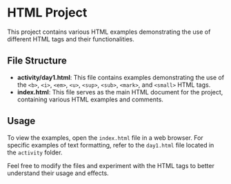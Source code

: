 # HTML Project

This project contains various HTML examples demonstrating the use of different HTML tags and their functionalities.

## File Structure

- **activity/day1.html**: This file contains examples demonstrating the use of the `<b>`, `<i>`, `<em>`, `<u>`, `<sup>`, `<sub>`, `<mark>`, and `<small>` HTML tags.
- **index.html**: This file serves as the main HTML document for the project, containing various HTML examples and comments.

## Usage

To view the examples, open the `index.html` file in a web browser. For specific examples of text formatting, refer to the `day1.html` file located in the `activity` folder.

Feel free to modify the files and experiment with the HTML tags to better understand their usage and effects.
